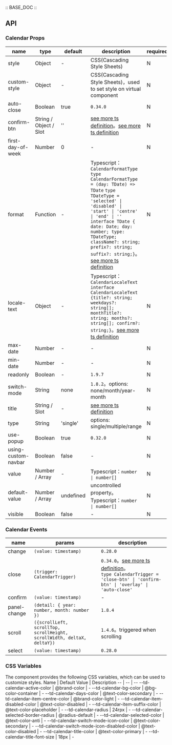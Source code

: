 :: BASE_DOC ::

## API

### Calendar Props

name | type | default | description | required
-- | -- | -- | -- | --
style | Object | - | CSS(Cascading Style Sheets) | N
custom-style | Object | - | CSS(Cascading Style Sheets)，used to set style on virtual component | N
auto-close | Boolean | true | `0.34.0` | N
confirm-btn | String / Object / Slot | '' | [see more ts definition](https://github.com/Tencent/tdesign-miniprogram/blob/develop/packages/components/common/common.ts)。[see more ts definition](https://github.com/Tencent/tdesign-miniprogram/blob/develop/packages/components/calendar/type.ts) | N
first-day-of-week | Number | 0 | \- | N
format | Function | - | Typescript：`CalendarFormatType ` `type CalendarFormatType = (day: TDate) => TDate` `type TDateType = 'selected' \| 'disabled' \| 'start' \| 'centre' \| 'end' \| ''` `interface TDate { date: Date; day: number; type: TDateType; className?: string; prefix?: string; suffix?: string;}`。[see more ts definition](https://github.com/Tencent/tdesign-miniprogram/blob/develop/packages/components/calendar/type.ts) | N
locale-text | Object | - | Typescript：`CalendarLocaleText` `interface CalendarLocaleText {title?: string; weekdays?: string[]; monthTitle?: string; months?: string[]; confirm?: string;}`。[see more ts definition](https://github.com/Tencent/tdesign-miniprogram/blob/develop/packages/components/calendar/type.ts) | N
max-date | Number | - | \- | N
min-date | Number | - | \- | N
readonly | Boolean | - | `1.9.7` | N
switch-mode | String | none | `1.8.2`。options: none/month/year-month | N
title | String / Slot | - | [see more ts definition](https://github.com/Tencent/tdesign-miniprogram/blob/develop/packages/components/common/common.ts) | N
type | String | 'single' | options: single/multiple/range | N
use-popup | Boolean | true | `0.32.0` | N
using-custom-navbar | Boolean | false | \- | N
value | Number / Array | - | Typescript：`number \| number[]` | N
default-value | Number / Array | undefined | uncontrolled property。Typescript：`number \| number[]` | N
visible | Boolean | false | \- | N

### Calendar Events

name | params | description
-- | -- | --
change | `(value: timestamp)` | `0.28.0`
close | `(trigger: CalendarTrigger)` | `0.34.0`。[see more ts definition](https://github.com/Tencent/tdesign-miniprogram/blob/develop/packages/components/calendar/type.ts)。<br/>`type CalendarTrigger = 'close-btn' \| 'confirm-btn' \| 'overlay' \| 'auto-close'`<br/>
confirm | `(value: timestamp)` | \-
panel-change | `(detail: { year: number, month: number })` | `1.8.4`
scroll | `({scrollLeft, scrollTop, scrollHeight, scrollWidth, deltaX, deltaY})` | `1.4.6`。triggered when scrolling
select | `(value: timestamp)` | `0.28.0`

### CSS Variables

The component provides the following CSS variables, which can be used to customize styles.
Name | Default Value | Description 
-- | -- | --
--td-calendar-active-color | @brand-color | - 
--td-calendar-bg-color | @bg-color-container | - 
--td-calendar-days-color | @text-color-secondary | - 
--td-calendar-item-centre-color | @brand-color-light | - 
--td-calendar-item-disabled-color | @text-color-disabled | - 
--td-calendar-item-suffix-color | @text-color-placeholder | - 
--td-calendar-radius | 24rpx | - 
--td-calendar-selected-border-radius | @radius-default | - 
--td-calendar-selected-color | @text-color-anti | - 
--td-calendar-switch-mode-icon-color | @text-color-secondary | - 
--td-calendar-switch-mode-icon-disabled-color | @text-color-disabled | - 
--td-calendar-title-color | @text-color-primary | - 
--td-calendar-title-font-size | 18px | -